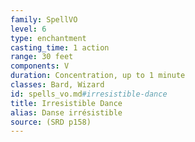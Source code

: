 ```yaml
---
family: SpellVO
level: 6
type: enchantment
casting_time: 1 action
range: 30 feet
components: V
duration: Concentration, up to 1 minute
classes: Bard, Wizard
id: spells_vo.md#irresistible-dance
title: Irresistible Dance
alias: Danse irrésistible
source: (SRD p158)
---
```


